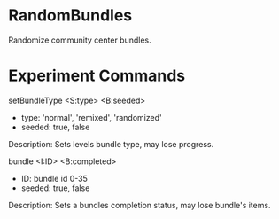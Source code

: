 # RandomBundles
Randomize community center bundles.

# Experiment Commands
setBundleType <S:type> <B:seeded>
  - type: 'normal', 'remixed', 'randomized'
  - seeded: true, false

Description: Sets levels bundle type, may lose progress.
  
bundle <I:ID> <B:completed>
  - ID: bundle id 0-35
  - seeded: true, false

Description: Sets a bundles completion status, may lose bundle's items.
